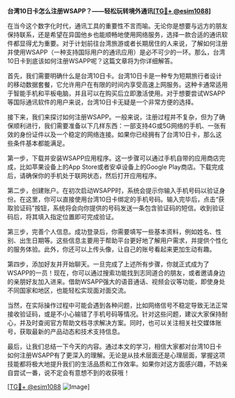 **台湾10日卡怎么注册WSAPP？——轻松玩转境外通讯[[TG💪+ @esim1088](https://t.me/s/esim1088)]**

在当今这个数字化时代，通讯工具的重要性不言而喻。无论你是想要与远方的朋友保持联系，还是希望在异国他乡也能顺畅地使用网络服务，选择一款合适的通讯软件都显得尤为重要。对于计划前往台湾旅游或者长期居住的人来说，了解如何注册并使用WSAPP（一种支持国际用户的通讯应用）是必不可少的一环。那么，台湾10日卡到底该如何注册WSAPP呢？这篇文章将为你详细解答。

首先，我们需要明确什么是台湾10日卡。台湾10日卡是一种专为短期旅行者设计的移动数据套餐，它允许用户在有限的时间内享受高速上网服务。这种卡通常适用于智能手机和平板电脑，并且可以在购买后立即激活使用。对于想要尝试WSAPP等国际通讯软件的用户来说，台湾10日卡无疑是一个非常方便的选择。

接下来，我们来探讨如何注册WSAPP。一般来说，注册过程并不复杂，但为了确保顺利进行，我们需要准备以下几样东西：一部支持4G或5G网络的手机、一张有效的身份证件以及一个稳定的网络连接。如果你已经拥有了台湾10日卡，那么这些条件基本都能满足。

第一步，下载并安装WSAPP应用程序。这一步骤可以通过手机自带的应用商店完成，比如苹果设备上的App Store或者安卓设备上的Google Play商店。下载完成后，请确保你的手机处于联网状态，然后打开应用程序。

第二步，创建账户。在初次启动WSAPP时，系统会提示你输入手机号码以验证身份。在这里，你可以直接使用台湾10日卡绑定的手机号码。输入完毕后，点击“获取验证码”按钮，系统将会向你提供的号码发送一条包含验证码的短信。收到验证码后，将其填入指定位置即可完成验证。

第三步，完善个人信息。成功登录后，你需要填写一些基本资料，例如姓名、性别、出生日期等。这些信息主要用于帮助平台更好地了解用户需求，并提供个性化的服务体验。此外，你还可以上传头像，让自己的账号看起来更加生动有趣。

第四步，添加好友并开始聊天。一旦完成了上述所有步骤，你就正式成为了WSAPP的一员！现在，你可以通过搜索功能找到志同道合的朋友，或者邀请身边的亲朋好友加入进来。借助WSAPP强大的语音通话、视频会议等功能，即使身处不同国家和地区，也能轻松实现面对面交流。

当然，在实际操作过程中可能会遇到各种问题，比如网络信号不稳定导致无法正常接收验证码，或是不小心输错了手机号码等情况。针对这些问题，建议大家保持耐心，并及时查阅官方帮助文档寻求解决方案。同时，也可以关注相关社交媒体账号，获取最新的产品动态和技术支持信息。

最后，让我们总结一下今天的内容。通过本文的学习，相信大家都对台湾10日卡如何注册WSAPP有了更深入的理解。无论是从技术层面还是心理层面，掌握这项技能都将极大地提升我们的生活品质和工作效率。如果你对这方面感兴趣，不妨亲自尝试一番，说不定会有意想不到的收获哦！

[[TG💪+ @esim1088](https://t.me/s/esim1088) ![Image](https://i.postimg.cc/4NQfJmqS/Snipaste-2025-05-13-00-14-12.png)]